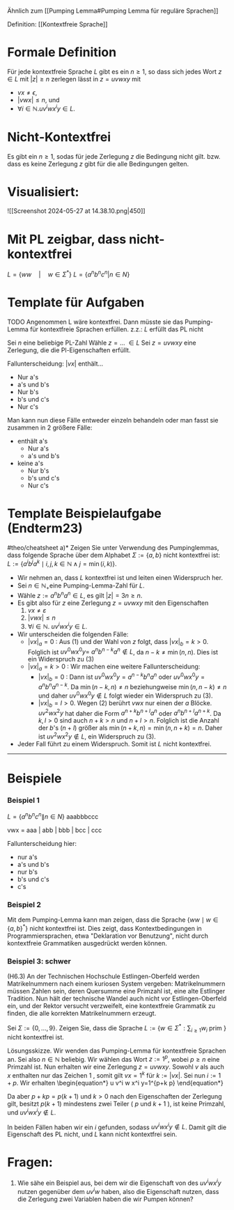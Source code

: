 Ähnlich zum [[Pumping Lemma#Pumping Lemma für reguläre Sprachen]]

Definition: [[Kontextfreie Sprache]]

# Formale Definition
Für jede kontextfreie Sprache $L$ gibt es ein $n \geq 1$, so dass sich jedes Wort $z \in L$ mit $|z| \geq n$ zerlegen lässt in
	$z=u v w x y$
mit
- $v x \neq \epsilon$,
- $|v w x| \leq n$, und
- $\forall i \in \mathbb{N} . u v^i w x^i y \in L$.


# Nicht-Kontextfrei
Es gibt ein $n \geq 1$, sodas für jede Zerlegung $z$ die Bedingung nicht gilt.
	bzw. dass es keine Zerlegung $z$ gibt für die alle Bedingungen gelten.


# Visualisiert:
![[Screenshot 2024-05-27 at 14.38.10.png|450]]

# Mit PL zeigbar, dass nicht-kontextfrei
$L=\{ww\quad|\quad w\in\Sigma^{*}\}$
$L=\{a^nb^nc^n|n\in N\}$


# Template für Aufgaben
TODO
Angenommen L wäre kontextfrei. Dann müsste sie das Pumping-Lemma für kontextfreie Sprachen erfüllen.
z.z.: $L$ erfüllt das PL nicht

Sei $n$ eine beliebige PL-Zahl
Wähle $z= ...$ $\in L$ 
Sei $z=uvwxy$ eine Zerlegung, die die Pl-Eigenschaften erfüllt.

Fallunterscheidung:
$|vx|$ enthält...
- Nur a's
- a's und b's
- Nur b's
- b's und c's
- Nur c's

Man kann nun diese Fälle entweder einzeln behandeln oder man fasst sie zusammen in 2 größere Fälle:
- enthält a's
	- Nur a's
	- a's und b's
- keine a's
	- Nur b's
	- b's und c's
	- Nur c's


# Template Beispielaufgabe (Endterm23)
#theo/cheatsheet 
a)* Zeigen Sie unter Verwendung des Pumpinglemmas, dass folgende Sprache über dem Alphabet $\Sigma:=\{a, b\}$ nicht kontextfrei ist: $L:=\left\{a^i b^j a^k \mid i, j, k \in \mathbb{N} \wedge j=\min (i, k)\right\}$.

- Wir nehmen an, dass $L$ kontextfrei ist und leiten einen Widerspruch her.
- Sei $n \in \mathbb{N}_{+}$eine Pumping-Lemma-Zahl für $L$.
- Wähle $z:=a^n b^n a^n \in L$, es gilt $|z|=3 n \geq n$.
- Es gibt also für $z$ eine Zerlegung $z=u v w x y$ mit den Eigenschaften
	1. $v x \neq \varepsilon$
	2. $|v w x| \leq n$
	3. $\forall i \in \mathbb{N}$. $u v^i w x^i y \in L$.
- Wir unterscheiden die folgenden Fälle:
	- $|v x|_a=0$ : Aus (1) und der Wahl von $z$ folgt, dass $|v x|_b=k>0$. Folglich ist $u v^0 w x^0 y=$ $a^n b^{n-k} a^n \notin L$, da $n-k \neq \min (n, n)$. Dies ist ein Widerspruch zu (3)
	- $|v x|_a=k>0$ : Wir machen eine weitere Fallunterscheidung:
		- $|v x|_b=0$ : 
			Dann ist $u v^0 w x^0 y=a^{n-k} b^n a^n$ oder $u v^0 w x^0 y=a^n b^n a^{n-k}$. 
			Da $\min (n-k, n) \neq n$ beziehungweise $\min (n, n-k) \neq n$ und daher $u v^0 w x^0 y \notin L$ folgt wieder ein Widerspruch zu (3).
		* $|v x|_b=l>0$. 
			Wegen (2) berührt $vwx$ nur einen der $a$ Blöcke. 
			$u v^2 w x^2 y$ hat daher die Form $a^{n+k} b^{n+l} a^n$ oder $a^n b^{n+l} a^{n+k}$. 
			Da $k, l>0$ sind auch $n+k>n$ und $n+l>n$. Folglich ist die Anzahl der $b$'s $(n+l)$ größer als $\min (n+k, n)=\min (n, n+k)=n$. 
			Daher ist $u v^2 w x^2 y \notin L$, ein Widerspruch zu (3).
- Jeder Fall führt zu einem Widerspruch. Somit ist $L$ nicht kontextfrei.
 
______
# Beispiele
### Beispiel 1
$L=\{a^nb^nc^n\|n\in N\}$
aaabbbccc

vwx = aaa | abb | bbb | bcc | ccc

Fallunterscheidung hier:
- nur a's
- a's und b's
- nur b's
- b's und c's
- c's

### Beispiel 2
Mit dem Pumping-Lemma kann man zeigen, dass die Sprache $\left\{w w \mid w \in\{a, b\}^*\right\}$ nicht kontextfrei ist.
Dies zeigt, dass Kontextbedingungen in Programmiersprachen, etwa "Deklaration vor Benutzung", nicht durch kontextfreie Grammatiken ausgedrückt werden können.


### Beispiel 3: schwer
(H6.3)
An der Technischen Hochschule Estlingen-Oberfeld werden Matrikelnummern nach einem kuriosen System vergeben: Matrikelnummern müssen Zahlen sein, deren Quersumme eine Primzahl ist, eine alte Estlinger Tradition. Nun hält der technische Wandel auch nicht vor Estlingen-Oberfeld ein, und der Rektor versucht verzweifelt, eine kontextfreie Grammatik zu finden, die alle korrekten Matrikelnummern erzeugt.

Sei $\Sigma:=\{0, \ldots, 9\}$. Zeigen Sie, dass die Sprache $L:=\left\{w \in \Sigma^*: \sum_{i \geq 1} w_i\right.$ prim $\}$ nicht kontextfrei ist.

Lösungsskizze. Wir wenden das Pumping-Lemma für kontextfreie Sprachen an. Sei also $n \in \mathbb{N}$ beliebig. Wir wählen das Wort $z:=1^p$, wobei $p \geq n$ eine Primzahl ist. Nun erhalten wir eine Zerlegung $z=u v w x y$. Sowohl $v$ als auch $x$ enthalten nur das Zeichen 1 , somit gilt $v x=1^k$ für $k:=|v x|$. Sei nun $i:=1+p$. Wir erhalten
\begin{equation*}
u v^i w x^i y=1^{p+k p}
\end{equation*}

Da aber $p+k p=p(k+1)$ und $k>0$ nach den Eigenschaften der Zerlegung gilt, besitzt $p(k+1)$ mindestens zwei Teiler ( $p$ und $k+1$ ), ist keine Primzahl, und $u v^i w x^i y \notin L$.

In beiden Fällen haben wir ein $i$ gefunden, sodass $u v^i w x^i y \notin L$. Damit gilt die Eigenschaft des PL nicht, und $L$ kann nicht kontextfrei sein.

# Fragen:
1. Wie sähe ein Beispiel aus, bei dem wir die Eigenschaft von des $uv^iwx^iy$ nutzen gegenüber dem $uv^iw$ haben, also die Eigenschaft nutzen, dass die Zerlegung zwei Variablen haben die wir Pumpen können?

